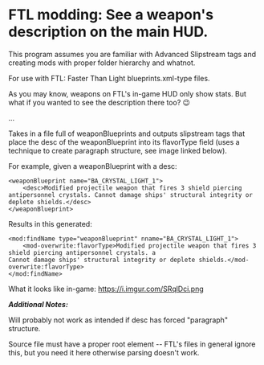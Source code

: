 # FTL modding: See a weapon's description on the main HUD.
This program assumes you are familiar with Advanced Slipstream tags and creating mods with proper folder hierarchy and whatnot.

For use with FTL: Faster Than Light blueprints.xml-type files.

As you may know, weapons on FTL's in-game HUD only show stats. But what if you wanted to see the description there too? :wink:

...

Takes in a file full of weaponBlueprints and outputs slipstream tags that place the desc of the weaponBlueprint into its flavorType field (uses a technique to create paragraph structure, see image linked below).

For example, given a weaponBlueprint with a desc:
```
<weaponBlueprint name="BA_CRYSTAL_LIGHT_1">
	<desc>Modified projectile weapon that fires 3 shield piercing antipersonnel crystals. Cannot damage ships' structural integrity or deplete shields.</desc>
</weaponBlueprint>
```

Results in this generated:
```
<mod:findName type="weaponBlueprint" nname="BA_CRYSTAL_LIGHT_1">
	<mod-overwrite:flavorType>Modified projectile weapon that fires 3 shield piercing antipersonnel crystals. a
Cannot damage ships' structural integrity or deplete shields.</mod-overwrite:flavorType>
</mod:findName>
```

What it looks like in-game: https://i.imgur.com/SRqlDci.png

***Additional Notes:***

Will probably not work as intended if desc has forced "paragraph" structure.

Source file must have a proper root element -- FTL's files in general ignore this, but you need it here otherwise parsing doesn't work.

